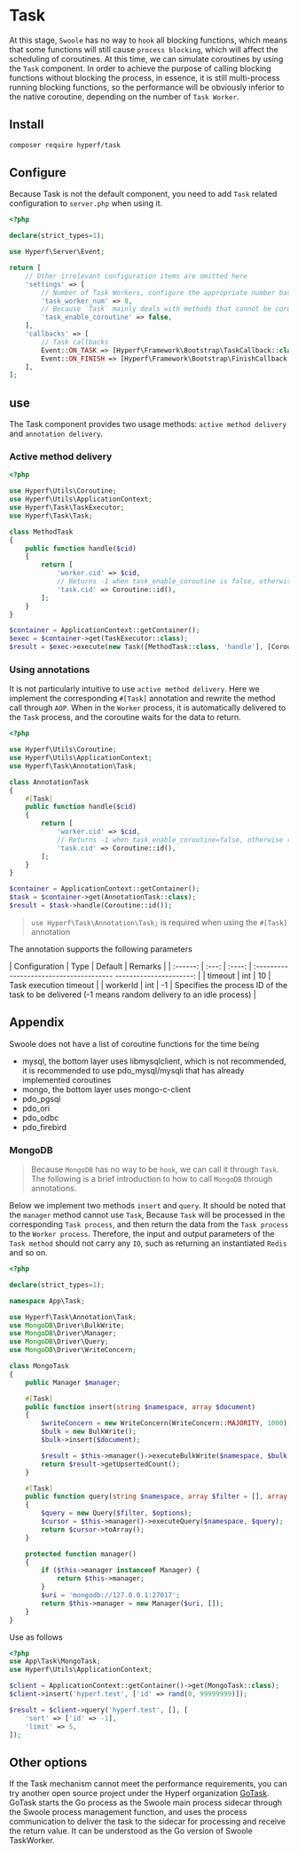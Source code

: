 # Task

At this stage, `Swoole` has no way to `hook` all blocking functions, which means that some functions will still cause `process blocking`, which will affect the scheduling of coroutines. At this time, we can simulate coroutines by using the `Task` component. In order to achieve the purpose of calling blocking functions without blocking the process, in essence, it is still multi-process running blocking functions, so the performance will be obviously inferior to the native coroutine, depending on the number of `Task Worker`.

## Install

```bash
composer require hyperf/task
```

## Configure

Because Task is not the default component, you need to add `Task` related configuration to `server.php` when using it.

```php
<?php

declare(strict_types=1);

use Hyperf\Server\Event;

return [
    // Other irrelevant configuration items are omitted here
    'settings' => [
        // Number of Task Workers, configure the appropriate number based on your server configuration
        'task_worker_num' => 8,
        // Because `Task` mainly deals with methods that cannot be coroutined, it is recommended to set `false` here to avoid data confusion under coroutines
        'task_enable_coroutine' => false,
    ],
    'callbacks' => [
        // Task callbacks
        Event::ON_TASK => [Hyperf\Framework\Bootstrap\TaskCallback::class, 'onTask'],
        Event::ON_FINISH => [Hyperf\Framework\Bootstrap\FinishCallback::class, 'onFinish'],
    ],
];

```

## use

The Task component provides two usage methods: `active method delivery` and `annotation delivery`.

### Active method delivery

```php
<?php

use Hyperf\Utils\Coroutine;
use Hyperf\Utils\ApplicationContext;
use Hyperf\Task\TaskExecutor;
use Hyperf\Task\Task;

class MethodTask
{
    public function handle($cid)
    {
        return [
            'worker.cid' => $cid,
            // Returns -1 when task_enable_coroutine is false, otherwise returns the corresponding coroutine ID
            'task.cid' => Coroutine::id(),
        ];
    }
}

$container = ApplicationContext::getContainer();
$exec = $container->get(TaskExecutor::class);
$result = $exec->execute(new Task([MethodTask::class, 'handle'], [Coroutine::id()]));

```

### Using annotations

It is not particularly intuitive to use `active method delivery`. Here we implement the corresponding `#[Task]` annotation and rewrite the method call through `AOP`. When in the `Worker` process, it is automatically delivered to the `Task` process, and the coroutine waits for the data to return.

```php
<?php

use Hyperf\Utils\Coroutine;
use Hyperf\Utils\ApplicationContext;
use Hyperf\Task\Annotation\Task;

class AnnotationTask
{
    #[Task]
    public function handle($cid)
    {
        return [
            'worker.cid' => $cid,
            // Returns -1 when task_enable_coroutine=false, otherwise returns the corresponding coroutine ID
            'task.cid' => Coroutine::id(),
        ];
    }
}

$container = ApplicationContext::getContainer();
$task = $container->get(AnnotationTask::class);
$result = $task->handle(Coroutine::id());
```

> `use Hyperf\Task\Annotation\Task;` is required when using the `#[Task]` annotation

The annotation supports the following parameters

| Configuration | Type | Default | Remarks |
| :------: | :---: | :----: | :-------------------------------------- ----------------------: |
| timeout | int | 10 | Task execution timeout |
| workerId | int | -1 | Specifies the process ID of the task to be delivered (-1 means random delivery to an idle process) |

## Appendix

Swoole does not have a list of coroutine functions for the time being

- mysql, the bottom layer uses libmysqlclient, which is not recommended, it is recommended to use pdo_mysql/mysqli that has already implemented coroutines
- mongo, the bottom layer uses mongo-c-client
- pdo_pgsql
- pdo_ori
- pdo_odbc
- pdo_firebird

### MongoDB

> Because `MongoDB` has no way to be `hook`, we can call it through `Task`. The following is a brief introduction to how to call `MongoDB` through annotations.

Below we implement two methods `insert` and `query`. It should be noted that the `manager` method cannot use `Task`,
Because `Task` will be processed in the corresponding `Task process`, and then return the data from the `Task process` to the `Worker process`.
Therefore, the input and output parameters of the `Task method` should not carry any `IO`, such as returning an instantiated `Redis` and so on.

```php
<?php

declare(strict_types=1);

namespace App\Task;

use Hyperf\Task\Annotation\Task;
use MongoDB\Driver\BulkWrite;
use MongoDB\Driver\Manager;
use MongoDB\Driver\Query;
use MongoDB\Driver\WriteConcern;

class MongoTask
{
    public Manager $manager;

    #[Task]
    public function insert(string $namespace, array $document)
    {
        $writeConcern = new WriteConcern(WriteConcern::MAJORITY, 1000);
        $bulk = new BulkWrite();
        $bulk->insert($document);

        $result = $this->manager()->executeBulkWrite($namespace, $bulk, $writeConcern);
        return $result->getUpsertedCount();
    }

    #[Task]
    public function query(string $namespace, array $filter = [], array $options = [])
    {
        $query = new Query($filter, $options);
        $cursor = $this->manager()->executeQuery($namespace, $query);
        return $cursor->toArray();
    }

    protected function manager()
    {
        if ($this->manager instanceof Manager) {
            return $this->manager;
        }
        $uri = 'mongodb://127.0.0.1:27017';
        return $this->manager = new Manager($uri, []);
    }
}

```

Use as follows

```php
<?php
use App\Task\MongoTask;
use Hyperf\Utils\ApplicationContext;

$client = ApplicationContext::getContainer()->get(MongoTask::class);
$client->insert('hyperf.test', ['id' => rand(0, 99999999)]);

$result = $client->query('hyperf.test', [], [
    'sort' => ['id' => -1],
    'limit' => 5,
]);
```

## Other options

If the Task mechanism cannot meet the performance requirements, you can try another open source project under the Hyperf organization [GoTask](https://github.com/hyperf/gotask). GoTask starts the Go process as the Swoole main process sidecar through the Swoole process management function, and uses the process communication to deliver the task to the sidecar for processing and receive the return value. It can be understood as the Go version of Swoole TaskWorker.

